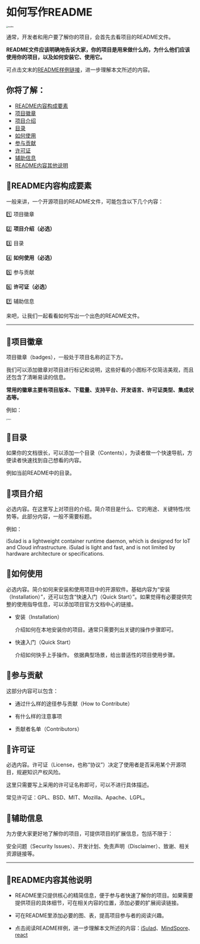 # 如何写作README

<img src="https://readme.com/static/team.png" alt="readme" title="readme" style="zoom:30%;" />



通常，开发者和用户要了解你的项目，会首先去看项目的README文件。   

**README文件应该明确地告诉大家，你的项目是用来做什么的，为什么他们应该使用你的项目，以及如何安装它、使用它。**   

可点击文末的[README样例链接](#README内容其他说明)，进一步理解本文所述的内容。  

## 你将了解：

* [README内容构成要素](#README内容构成要素)
* [项目徽章](#项目徽章)
* [项目介绍 ](#项目介绍)
* [目录](#目录)
* [如何使用](#如何使用)
* [参与贡献](#参与贡献)
* [许可证](#许可证)
* [辅助信息](#辅助信息)
* [README内容其他说明](#README内容其他说明)

## :blue_heart:README内容构成要素  

一般来讲，一个开源项目的README文件，可能包含以下几个内容：  

:one: 项目徽章  

:two: **项目介绍（必选）** 

:three: 目录  

:four: **如何使用（必选）** 

:five: 参与贡献  

:six: **许可证（必选）** 

:seven: 辅助信息  

来吧，让我们一起看看如何写出一个出色的README文件。    



***

## :dart:项目徽章

项目徽章（badges），一般处于项目名称的正下方。  

我们可以添加徽章对项目进行标记和说明，这些好看的小图标不仅简洁美观，而且还包含了清晰易读的信息。  

**常用的徽章主要有项目版本、下载量、支持平台、开发语言、许可证类型、集成状态等。**     

例如：    

<img src="https://res.cloudinary.com/practicaldev/image/fetch/s--9L2HCK0J--/c_imagga_scale,f_auto,fl_progressive,h_420,q_auto,w_1000/https://dev-to-uploads.s3.amazonaws.com/i/uyujugdij57cmwovyi85.png" alt="badges" title="badges" style="zoom: 20%;" />

## :dart:目录

如果你的文档很长，可以添加一个目录（Contents），为读者做一个快速导航，方便读者快速找到自己想看的内容。   

例如当前README中的目录。  

## :dart:项目介绍

必选内容。在这里写上对项目的介绍。简介项目是什么、它的用途、关键特性/优势等。此部分内容，一般不需要标题。  

例如：   

iSulad is a lightweight container runtime daemon, which is designed for IoT and Cloud infrastructure. iSulad is light and fast, and is not limited by hardware architecture or specifications.   

## :dart:如何使用

必选内容。简介如何来安装和使用项目中的开源软件。基础内容为“安装（Installation）”，还可以包含“快速入门（Quick Start）”。如果觉得有必要提供完整的使用指导信息，可以添加项目官方文档中心的链接。

* 安装（Installation）  

  介绍如何在本地安装你的项目。通常只需要列出关键的操作步骤即可。    

* 快速入门（Quick Start）  

  介绍如何快手上手操作。 依据典型场景，给出普适性的项目使用步骤。  

## :dart:参与贡献

这部分内容可以包含：  

* 通过什么样的途径参与贡献（How to Contribute）  

* 有什么样的注意事项  

* 贡献者名单（Contributors）  

## :dart:许可证

必选内容。许可证（License，也称“协议”）决定了使用者是否采用某个开源项目，规避知识产权风险。    

这里只需要写上采用的许可证名称即可，可以不进行具体描述。  

常见许可证：GPL、BSD、MIT、Mozilla、Apache、LGPL。  

## :dart:辅助信息

为方便大家更好地了解你的项目，可提供项目的扩展信息，包括不限于：    

安全问题（Security Issues）、开发计划、免责声明（Disclaimer）、致谢、相关资源链接等。  



*********

## :blue_heart:README内容其他说明

* README里只提供核心的精简信息，便于参与者快速了解你的项目。如果需要提供项目的具体细节，可在相关内容的位置，添加必要的扩展阅读链接。

* 可在README里添加必要的图、表，提高项目参与者的阅读兴趣。
* 点击阅读README样例，进一步理解本文所述的内容：[iSulad](https://gitee.com/openeuler/iSulad)、[MindSpore](https://github.com/mindspore-ai/mindspore)、[react](https://github.com/facebook/react)